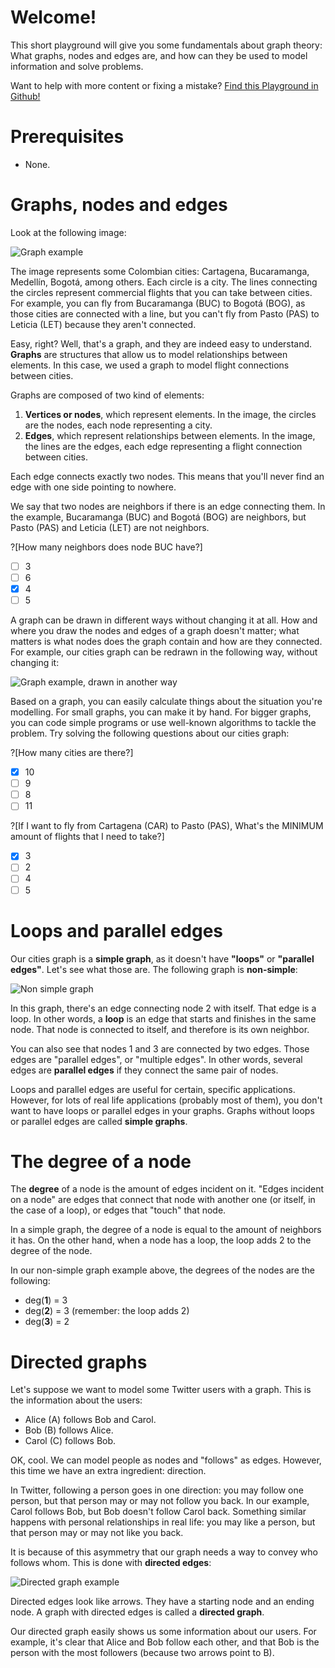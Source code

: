 # Welcome!

This short playground will give you some fundamentals about graph theory: What graphs, nodes and edges are, and how can they be used to model information and solve problems.

Want to help with more content or fixing a mistake? [Find this Playground in Github!](https://github.com/Racso/playground-NpnXDluI)

# Prerequisites
* None.

# Graphs, nodes and edges

Look at the following image:

![Graph example](cities.png "")

The image represents some Colombian cities: Cartagena, Bucaramanga, Medellín, Bogotá, among others. Each circle is a city. The lines connecting the circles represent commercial flights that you can take between cities. For example, you can fly from Bucaramanga (BUC) to Bogotá (BOG), as those cities are connected with a line, but you can't fly from Pasto (PAS) to Leticia (LET) because they aren't connected.

Easy, right? Well, that's a graph, and they are indeed easy to understand. **Graphs** are structures that allow us to model relationships between elements. In this case, we used a graph to model flight connections between cities.

Graphs are composed of two kind of elements:
1. **Vertices or nodes**, which represent elements. In the image, the circles are the nodes, each node representing a city.
2. **Edges**, which represent relationships between elements. In the image, the lines are the edges, each edge representing a flight connection between cities.

Each edge connects exactly two nodes. This means that you'll never find an edge with one side pointing to nowhere.

We say that two nodes are neighbors if there is an edge connecting them. In the example, Bucaramanga (BUC) and Bogotá (BOG) are neighbors, but Pasto (PAS) and Leticia (LET) are not neighbors.

?[How many neighbors does node BUC have?]
-[ ] 3
-[ ] 6
-[x] 4
-[ ] 5

A graph can be drawn in different ways without changing it at all. How and where you draw the nodes and edges of a graph doesn't matter; what matters is what nodes does the graph contain and how are they connected. For example, our cities graph can be redrawn in the following way, without changing it:

![Graph example, drawn in another way](cities-2.png "")

Based on a graph, you can easily calculate things about the situation you're modelling. For small graphs, you can make it by hand. For bigger graphs, you can code simple programs or use well-known algorithms to tackle the problem. Try solving the following questions about our cities graph:

?[How many cities are there?]
-[x] 10
-[ ] 9
-[ ] 8
-[ ] 11

?[If I want to fly from Cartagena (CAR) to Pasto (PAS), What's the MINIMUM amount of flights that I need to take?]
-[x] 3
-[ ] 2
-[ ] 4
-[ ] 5

# Loops and parallel edges

Our cities graph is a **simple graph**, as it doesn't have **"loops"** or **"parallel edges"**. Let's see what those are. The following graph is **non-simple**:

![Non simple graph](nosimple.png "")

In this graph, there's an edge connecting node 2 with itself. That edge is a loop. In other words, a **loop** is an edge that starts and finishes in the same node. That node is connected to itself, and therefore is its own neighbor.

You can also see that nodes 1 and 3 are connected by two edges. Those edges are "parallel edges", or "multiple edges". In other words, several edges are **parallel edges** if they connect the same pair of nodes.

Loops and parallel edges are useful for certain, specific applications. However, for lots of real life applications (probably most of them), you don't want to have loops or parallel edges in your graphs. Graphs without loops or parallel edges are called **simple graphs**.

# The degree of a node
The **degree** of a node is the amount of edges incident on it. "Edges incident on a node" are edges that connect that node with another one (or itself, in the case of a loop), or edges that "touch" that node.

In a simple graph, the degree of a node is equal to the amount of neighbors it has. On the other hand, when a node has a loop, the loop adds 2 to the degree of the node.

In our non-simple graph example above, the degrees of the nodes are the following:
* deg(**1**) = 3
* deg(**2**) = 3 (remember: the loop adds 2)
* deg(**3**) = 2

# Directed graphs

Let's suppose we want to model some Twitter users with a graph. This is the information about the users:

- Alice (A) follows Bob and Carol.
- Bob (B) follows Alice.
- Carol (C) follows Bob.

OK, cool. We can model people as nodes and "follows" as edges. However, this time we have an extra ingredient: direction.

In Twitter, following a person goes in one direction: you may follow one person, but that person may or may not follow you back. In our example, Carol follows Bob, but Bob doesn't follow Carol back. Something similar happens with personal relationships in real life: you may like a person, but that person may or may not like you back.

It is because of this asymmetry that our graph needs a way to convey who follows whom. This is done with **directed edges**:

![Directed graph example](twitter.png "")

Directed edges look like arrows. They have a starting node and an ending node. A graph with directed edges is called a **directed graph**.

Our directed graph easily shows us some information about our users. For example, it's clear that Alice and Bob follow each other, and that Bob is the person with the most followers (because two arrows point to B).
